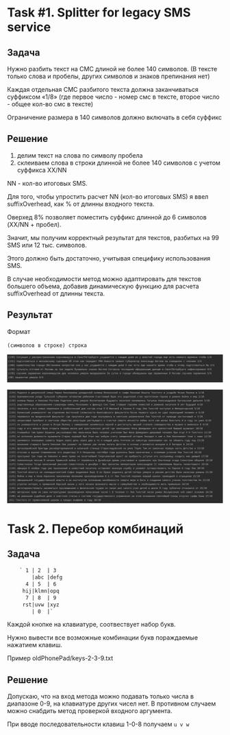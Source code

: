 # Task #1. Splitter for legacy SMS service

## Задача

Нужно разбить текст на СМС длиной не более 140 символов.
(В тексте только слова и пробелы, других символов и знаков препинания нет)

Каждая отдельная СМС разбитого текста должна заканчиваться суффиксом «1/8» (где первое число - номер смс в тексте, второе число - общее кол-во смс в тексте)

Ограничение размера в 140 символов должно включать в себя суффикс

## Решение

1. делим текст на слова по символу пробела
2. склеиваем слова в строки длинной не более 140 символов с учетом суффикса XX/NN

NN - кол-во итоговых SMS. 

Для того, чтобы упростить расчет NN (кол-во итоговых SMS) я ввел suffixOverhead, 
как % от длинны входного текста. 

Оверхед 8% позволяет поместить суффикс длинной до 6 символов (XX/NN + пробел).

Значит, мы получим корректный результат для текстов, разбитых на 99 SMS или 12 тыс. символов.

Этого должно быть достаточно, учитывая специфику использования SMS. 

В случае необходимости метод можно адаптировать для текстов большего объема, добавив динамическую функцию для расчета suffixOverhead от длинны текста.

## Результат

Формат

`(символов в строке) строка`

![text1](docs/splitSms_1.png)

![text2](docs/splitSms_2.png)


# Task 2. Перебор комбинаций

## Задача

        ` 1 | 2  | 3
            |abc |defg
          4 | 5  | 6
         hij|klmn|opq
          7 | 8  | 9
         rst|uvw |xyz
            | 0  |`

Каждой кнопке на клавиатуре, соотвествует набор букв. 

Нужно вывести все возможные комбинации букв пораждаемые нажатием клавиш. 

Пример oldPhonePad/keys-2-3-9.txt

## Решение

Допускаю, что на вход метода можно подавать только числа в диапазоне 0-9, на клавиатуре других чисел нет.
В противном случаем можно снабдить метод проверкой входного аргумента.

При вводе последовательности клавиш 1-0-8 получаем
    ` u
      v
      w `        



